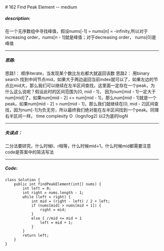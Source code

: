\# 162 Find Peak Element -- medium
##### description:
在一个无序数组中寻找峰值，假设nums[-1] = nums[n] = -infinity,所以对于increasing order，nums[n - 1]就是峰值；对于decreasing order， nums[0]是峰值
****************
##### 思路:
思路1：
顺序iterate，当发现某个数比左右都大就返回该数
思路2：
用binary search
找到中间节点mid，如果大于两边返回当前index就可以了，如果左边的节点比mid大，那么我们可以继续在左半区间查找，这里面一定存在一个peak，为什么这么说呢？假设此时的区间范围为[0, mid - 1]， 因为num[mid - 1]一定大于num[mid]了，如果num[mid - 2] <= num[mid - 1]，那么num[mid - 1]就是一个peak。如果num[mid - 2] > num[mid - 1]，那么我们就继续在[0, mid - 2]区间查找，因为num[-1]为负无穷，所以最终我们绝对能在左半区间找到一个peak。同理右半区间一样。
time complexity O（logn/log2) 以2为底的logN
**********
##### 失误点：
二分法要研究，什么时候l、r相等，什么时候mid+1，什么时候mid都需要注意
code是答案中的简洁写法
********
##### Code:
```
class Solution {
    public int findPeakElement(int[] nums) {
        int left = 0;
        int right = nums.length - 1;
        while (left < right) {
            int mid = (right - left) / 2 + left;
            if (nums[mid] > nums[mid + 1]) {
                right = mid;
            }
            else { //mid <= mid + 1
                left = mid + 1;
            }
        }
        return left;
    }
}
```
